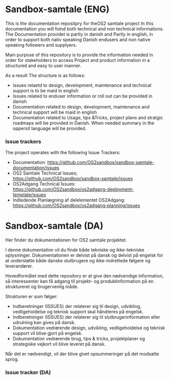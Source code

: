# Sandbox-samtale (ENG)

This is the documentation repositpry for theOS2 samtale project
In this documentation you will foind both technical and non technical informations.
The Documentation providet is partly in danish and Partly in english, in order to support both nativ speaking Danish endusers and non native speaking followers and supplyers.


Main purpose of this repository is to provide the information needed in order for stakeholders to access Project and product information in a structured and easy to user manner.

As a result The structure is as follows:
* Issues relaetd to design, development, maintenance and technical support is to be maid in english
* Issues related to enduser information or roll out can be provided in danish
* Documentation related to design, development, maintenance and technical support will be maid in english
* Documentation related to Usage, tips &Tricks, project plans and stratgic roadmaps will be provided in Danish.
When needed summary in the oppersit language will be provided. 

### Issue trackers
The project operates with the following Issue Trackers: 

* Documentation: https://github.com/OS2sandbox/sandbox-samtale-documentation/issues
* OS2 Samtale Technical Issues; https://github.com/OS2sandbox/sandbox-samtale/issues
* OS2Adgang Technical Issues: https://github.com/OS2sandbox/os2adgang-deployment-template/issues
* Indledende Planlægning af delelementet OS2Adgang: https://github.com/OS2sandbox/os2adgang-planning/issues
 
# Sandbox-samtale (DA)

Her finder du dokumentationen for OS2 samtale projektet.

I denne dokumentation vil du finde både tekniske og ikke-tekniske oplysninger. Dokumentationen er delvist på dansk og delvist på engelsk for at understøtte både danske slutbrugere og ikke-indrettede følgere og leverandører.

Hovedformålet med dette repository er at give den nødvendige information, så interessenter kan få adgang til projekt- og produktinformation på en struktureret og brugervenlig måde.

Strukturen er som følger:  


* Indberetninger (ISSUES) der relaterer sig til design, udvikling, vedligeholdelse og teknisk support skal håndteres på engelsk.
* Indberetninger (ISSUES) der relaterer sig til slutbrugerinformation eller udrulning kan gives på dansk.
* Dokumentation vedrørende design, udvikling, vedligeholdelse og teknisk support vil blive gjort på engelsk.
* Dokumentation vedrørende brug, tips & tricks, projektplaner og strategiske vejkort vil blive leveret på dansk.

Når det er nødvendigt, vil der blive givet opsummeringer på det modsatte sprog.

### Issue tracker  (DA)
